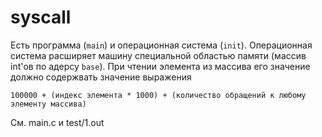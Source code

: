 # syscall

Есть программа (`main`) и операционная система (`init`).
Операционная система расширяет машину специальной областью памяти (массив int'ов по адерсу `base`).
При чтении элемента из массива его значение должно содержвать значение выражения
```
100000 + (индекс элемента * 1000) + (количество обращений к любому элементу массива)
```

См. main.c и test/1.out

